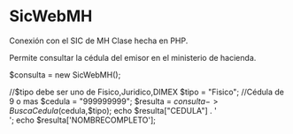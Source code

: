 # SicWebMH
Conexión con el SIC de MH
Clase hecha en PHP.

Permite consultar la cédula del emisor en el ministerio de hacienda.

$consulta = new SicWebMH();

//$tipo  debe ser uno de Fisico,Juridico,DIMEX
$tipo = "Fisico";
//Cédula de 9 o mas
$cedula = "999999999";
$resulta = $consulta->BuscaCedula($cedula,$tipo);
echo $resulta["CEDULA"] . '<br>';
echo $resulta['NOMBRECOMPLETO'];
